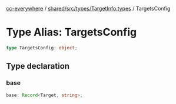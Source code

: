 [cc-everywhere](../../../../../index.md) / [shared/src/types/TargetInfo.types](../index.md) / TargetsConfig

# Type Alias: TargetsConfig

```ts
type TargetsConfig: object;
```

## Type declaration

### base

```ts
base: Record<Target, string>;
```

